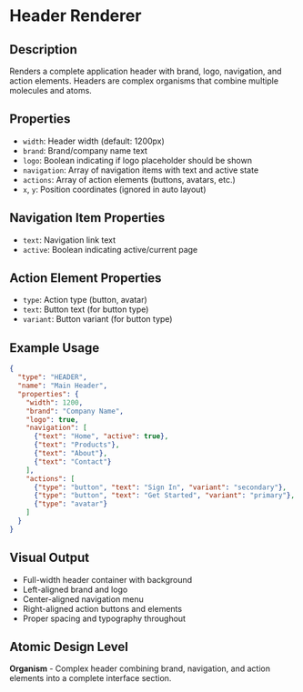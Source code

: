 # Header Renderer

## Description
Renders a complete application header with brand, logo, navigation, and action elements. Headers are complex organisms that combine multiple molecules and atoms.

## Properties
- `width`: Header width (default: 1200px)
- `brand`: Brand/company name text
- `logo`: Boolean indicating if logo placeholder should be shown
- `navigation`: Array of navigation items with text and active state
- `actions`: Array of action elements (buttons, avatars, etc.)
- `x`, `y`: Position coordinates (ignored in auto layout)

## Navigation Item Properties
- `text`: Navigation link text
- `active`: Boolean indicating active/current page

## Action Element Properties
- `type`: Action type (button, avatar)
- `text`: Button text (for button type)
- `variant`: Button variant (for button type)

## Example Usage
```json
{
  "type": "HEADER",
  "name": "Main Header",
  "properties": {
    "width": 1200,
    "brand": "Company Name",
    "logo": true,
    "navigation": [
      {"text": "Home", "active": true},
      {"text": "Products"},
      {"text": "About"},
      {"text": "Contact"}
    ],
    "actions": [
      {"type": "button", "text": "Sign In", "variant": "secondary"},
      {"type": "button", "text": "Get Started", "variant": "primary"},
      {"type": "avatar"}
    ]
  }
}
```

## Visual Output
- Full-width header container with background
- Left-aligned brand and logo
- Center-aligned navigation menu
- Right-aligned action buttons and elements
- Proper spacing and typography throughout

## Atomic Design Level
**Organism** - Complex header combining brand, navigation, and action elements into a complete interface section.